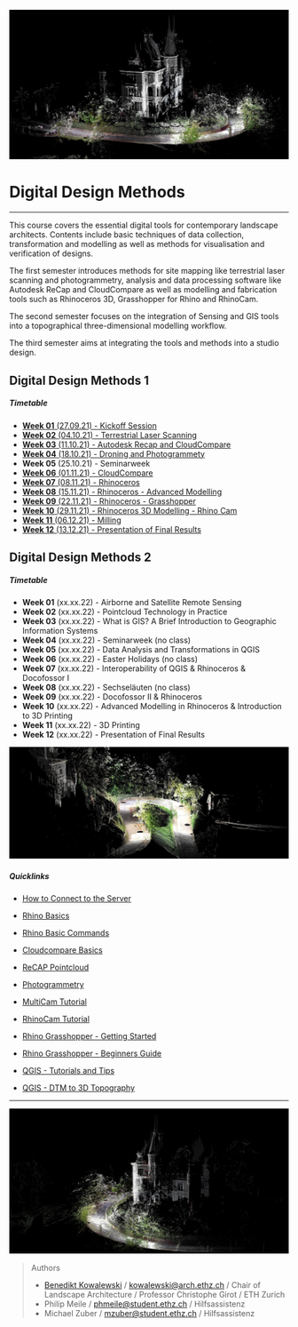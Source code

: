 
![TitleImage](/doc/00_DDMI_Perspective_I.JPG)

# Digital Design Methods 

---

This course covers the essential digital tools for contemporary landscape architects. Contents include basic techniques of data collection, transformation and modelling as well as methods for visualisation and verification of designs. 

The first semester introduces methods for site mapping like terrestrial laser scanning and photogrammetry, analysis and data processing software like Autodesk ReCap and CloudCompare as well as modelling and fabrication tools such as Rhinoceros 3D, Grasshopper for Rhino and RhinoCam. 

The second semester focuses on the integration of Sensing and GIS tools into a topographical three-dimensional modelling workflow.

The third semester aims at integrating the tools and methods into a studio design.

## Digital Design Methods 1

##### Timetable

- [**Week 01** (27.09.21) - Kickoff Session](Timetable_DDM_I/Week_01.md)
- [**Week 02** (04.10.21) - Terrestrial Laser Scanning](Timetable_DDM_I/Week_02.md)
- [**Week 03** (11.10.21) - Autodesk Recap and CloudCompare](Timetable_DDM_I/Week_03.md)
- [**Week 04** (18.10.21) - Droning and Photogrammety](Timetable_DDM_I/Week_04.md)
- **Week 05** (25.10.21) - Seminarweek
- [**Week 06** (01.11.21) - CloudCompare](Timetable_DDM_I/Week_06.md)
- [**Week 07** (08.11.21) - Rhinoceros](Timetable_DDM_I/Week_07.md)
- [**Week 08** (15.11.21) - Rhinoceros - Advanced Modelling](Timetable_DDM_I/Week_08.md)
- [**Week 09** (22.11.21) - Rhinoceros - Grasshopper](Timetable_DDM_I/Week_09.md)
- [**Week 10** (29.11.21) - Rhinoceros 3D Modelling - Rhino Cam](Timetable_DDM_I/Week_10.md)
- [**Week 11** (06.12.21) - Milling](Timetable_DDM_I/Week_11.md)
- [**Week 12** (13.12.21) - Presentation of Final Results](Timetable_DDM_I/Week_12.md)

## Digital Design Methods 2

##### Timetable

- **Week 01** (xx.xx.22) - Airborne and Satellite Remote Sensing
- **Week 02** (xx.xx.22) - Pointcloud Technology in Practice
- **Week 03** (xx.xx.22) - What is GIS? A Brief Introduction to Geographic Information Systems
- **Week 04** (xx.xx.22) - Seminarweek (no class)
- **Week 05** (xx.xx.22) - Data Analysis and Transformations in QGIS
- **Week 06** (xx.xx.22) - Easter Holidays (no class)
- **Week 07** (xx.xx.22) - Interoperability of QGIS & Rhinoceros & Docofossor I
- **Week 08** (xx.xx.22) - Sechseläuten (no class)
- **Week 09** (xx.xx.22) - Docofossor II & Rhinoceros
- **Week 10** (xx.xx.22) - Advanced Modelling in Rhinoceros & Introduction to 3D Printing
- **Week 11** (xx.xx.22) - 3D Printing
- **Week 12** (xx.xx.22) - Presentation of Final Results


![TitleImage](/doc/00_DDMI_Perspective_II.jpg)


##### Quicklinks

- [How to Connect to the Server](06_Serveracesstutorial.md)
<!-- [History of the Site](00_History_of_the_Site.md) -->
- [Rhino Basics](01_Rhino_Tutorial.md)
- [Rhino Basic Commands](02_Rhino_Basic_Commands.md)
- [Cloudcompare Basics](03_Cloudcompare_Tutorial.md)
- [ReCAP Pointcloud](04_ReCAP_Tutorial.md)
- [Photogrammetry](05_Photogrammetry.md)
- [MultiCam Tutorial](09_MultiCam_Tutorial.md)
- [RhinoCam Tutorial](10_RhinoCam_Tutorial.md)

- [Rhino Grasshopper - Getting Started](08_Grasshopper.md)
- [Rhino Grasshopper - Beginners Guide](08.1_Grasshopper_mz.md)
- [QGIS - Tutorials and Tips](http://www.qgistutorials.com)
- [QGIS - DTM to 3D Topography](11_QGIS_Topography.md)
---

![TitleImageII](/doc/00_DDMI_Perspective_III.jpg)

> Authors
> * [Benedikt Kowalewski](https://dfab.ch/people/benedikt-kowalewski-2) / kowalewski@arch.ethz.ch / Chair of Landscape Architecture / Professor Christophe Girot / ETH Zurich
> * Philip Meile / phmeile@student.ethz.ch / Hilfsassistenz
> * Michael Zuber  / mzuber@student.ethz.ch / Hilfsassistenz
